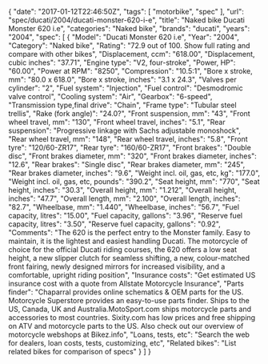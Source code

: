 {
    "date": "2017-01-12T22:46:50Z",
    "tags": [
        "motorbike",
        "spec"
    ],
    "url": "spec\/ducati\/2004\/ducati-monster-620-i-e",
    "title": "Naked bike Ducati Monster 620 i.e",
    "categories": "Naked bike",
    "brands": "ducati",
    "years": "2004",
    "spec": [
        {
            "Model": "Ducati Monster 620 i.e",
            "Year": "2004",
            "Category": "Naked bike",
            "Rating": "72.9 out of 100. Show full rating and compare with other bikes",
            "Displacement, ccm": "618.00",
            "Displacement, cubic inches": "37.71",
            "Engine type": "V2, four-stroke",
            "Power, HP": "60.00",
            "Power at RPM": "8250",
            "Compression": "10.5:1",
            "Bore x stroke, mm": "80.0 x 618.0",
            "Bore x stroke, inches": "3.1 x 24.3",
            "Valves per cylinder": "2",
            "Fuel system": "Injection",
            "Fuel control": "Desmodromic valve control",
            "Cooling system": "Air",
            "Gearbox": "6-speed",
            "Transmission type,final drive": "Chain",
            "Frame type": "Tubular steel trellis",
            "Rake (fork angle)": "24.0?",
            "Front suspension, mm": "43",
            "Front wheel travel, mm": "130",
            "Front wheel travel, inches": "5.1",
            "Rear suspension": "Progressive linkage with Sachs adjustable monoshock",
            "Rear wheel travel, mm": "148",
            "Rear wheel travel, inches": "5.8",
            "Front tyre": "120\/60-ZR17",
            "Rear tyre": "160\/60-ZR17",
            "Front brakes": "Double disc",
            "Front brakes diameter, mm": "320",
            "Front brakes diameter, inches": "12.6",
            "Rear brakes": "Single disc",
            "Rear brakes diameter, mm": "245",
            "Rear brakes diameter, inches": "9.6",
            "Weight incl. oil, gas, etc, kg": "177.0",
            "Weight incl. oil, gas, etc, pounds": "390.2",
            "Seat height, mm": "770",
            "Seat height, inches": "30.3",
            "Overall height, mm": "1.212",
            "Overall height, inches": "47.7",
            "Overall length, mm": "2.100",
            "Overall length, inches": "82.7",
            "Wheelbase, mm": "1.440",
            "Wheelbase, inches": "56.7",
            "Fuel capacity, litres": "15.00",
            "Fuel capacity, gallons": "3.96",
            "Reserve fuel capacity, litres": "3.50",
            "Reserve fuel capacity, gallons": "0.92",
            "Comments": "The 620 is the perfect entry to the Monster family. Easy to maintain, it is the lightest and easiest handling Ducati. The motorcycle of choice for the official Ducati riding courses, the 620 offers a low seat height, a new slipper clutch for seamless shifting, a new, colour-matched front fairing, newly designed mirrors for increased visibility, and a comfortable, upright riding position",
            "Insurance costs": "Get estimated US insurance cost with a quote from Allstate Motorcycle Insurance",
            "Parts finder": "Chaparral provides online schematics & OEM parts for the US.   Motorcycle Superstore provides an easy-to-use parts finder. Ships to the US, Canada, UK and Australia.MotoSport.com ships motorcycle parts and accessories to most countries.    Sixity.com has low prices and free shipping on ATV and motorcycle parts to the US. Also check out our overview of motorcycle webshops at Bikez.info",
            "Loans, tests, etc": "Search the web for dealers, loan costs, tests, customizing, etc",
            "Related bikes": "List related bikes for comparison of specs"
        }
    ]
}